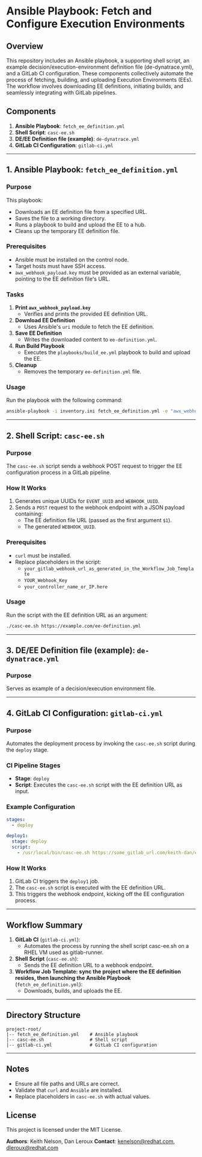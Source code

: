 # Ansible Playbook: Fetch and Configure Execution Environments

## Overview
This repository includes an Ansible playbook, a supporting shell script, an example decision/execution-environment definition file (de-dynatrace.yml), and a GitLab CI configuration. These components collectively automate the process of fetching, building, and uploading Execution Environments (EEs). The workflow involves downloading EE definitions, initiating builds, and seamlessly integrating with GitLab pipelines.
## Components
1. **Ansible Playbook**: `fetch_ee_definition.yml`
2. **Shell Script**: `casc-ee.sh`
3. **DE/EE Definition file (example)**: `de-dynatrace.yml`
3. **GitLab CI Configuration**: `gitlab-ci.yml`

---

## 1. Ansible Playbook: `fetch_ee_definition.yml`
### Purpose
This playbook:
- Downloads an EE definition file from a specified URL.
- Saves the file to a working directory.
- Runs a playbook to build and upload the EE to a hub.
- Cleans up the temporary EE definition file.

### Prerequisites
- Ansible must be installed on the control node.
- Target hosts must have SSH access.
- `awx_webhook_payload.key` must be provided as an external variable, pointing to the EE definition file's URL.

### Tasks
1. **Print `awx_webhook_payload.key`**
   - Verifies and prints the provided EE definition URL.
2. **Download EE Definition**
   - Uses Ansible's `uri` module to fetch the EE definition.
3. **Save EE Definition**
   - Writes the downloaded content to `ee-definition.yml`.
4. **Run Build Playbook**
   - Executes the `playbooks/build_ee.yml` playbook to build and upload the EE.
5. **Cleanup**
   - Removes the temporary `ee-definition.yml` file.

### Usage
Run the playbook with the following command:
```bash
ansible-playbook -i inventory.ini fetch_ee_definition.yml -e "awx_webhook_payload.key=https://example.com/ee-definition.yml"
```

---

## 2. Shell Script: `casc-ee.sh`
### Purpose
The `casc-ee.sh` script sends a webhook POST request to trigger the EE configuration process in a GitLab pipeline.

### How It Works
1. Generates unique UUIDs for `EVENT_UUID` and `WEBHOOK_UUID`.
2. Sends a `POST` request to the webhook endpoint with a JSON payload containing:
   - The EE definition file URL (passed as the first argument `$1`).
   - The generated `WEBHOOK_UUID`.

### Prerequisites
- `curl` must be installed.
- Replace placeholders in the script:
   - `your_gitlab_webhook_url_as_generated_in_the_Workflow_Job_Template`
   - `YOUR_Webhook_Key`
   - `your_controller_name_or_IP.here`

### Usage
Run the script with the EE definition URL as an argument:
```bash
./casc-ee.sh https://example.com/ee-definition.yml
```

---

## 3. DE/EE Definition file (example): `de-dynatrace.yml`
### Purpose
Serves as example of a decision/execution environment file. 

---

## 4. GitLab CI Configuration: `gitlab-ci.yml`
### Purpose
Automates the deployment process by invoking the `casc-ee.sh` script during the `deploy` stage.

### CI Pipeline Stages
- **Stage**: `deploy`
- **Script**: Executes the `casc-ee.sh` script with the EE definition URL as input.

### Example Configuration
```yaml
stages:
  - deploy

deploy1:
  stage: deploy 
  script:
    - /usr/local/bin/casc-ee.sh https://some_gitlab_url.com/keith-dan/example-ee/-/raw/main/de-dynatrace.yml
```

### How It Works
1. GitLab CI triggers the `deploy1` job.
2. The `casc-ee.sh` script is executed with the EE definition URL.
3. This triggers the webhook endpoint, kicking off the EE configuration process.

---

## Workflow Summary
1. **GitLab CI** (`gitlab-ci.yml`):
   - Automates the process by running the shell script casc-ee.sh on a RHEL VM used as gitlab-runner.
2. **Shell Script** (`casc-ee.sh`):
   - Sends the EE definition URL to a webhook endpoint.
3. **Workflow Job Template: sync the project where the EE definition resides, then launching the Ansible Playbook** (`fetch_ee_definition.yml`):
   - Downloads, builds, and uploads the EE.

---

## Directory Structure
```
project-root/
|-- fetch_ee_definition.yml    # Ansible playbook
|-- casc-ee.sh                 # Shell script
|-- gitlab-ci.yml              # GitLab CI configuration
```

---

## Notes
- Ensure all file paths and URLs are correct.
- Validate that `curl` and `Ansible` are installed.
- Replace placeholders in `casc-ee.sh` with actual values.

## License
This project is licensed under the MIT License.

**Authors**: Keith Nelson, Dan Leroux
**Contact**: kenelson@redhat.com, dleroux@redhat.com

